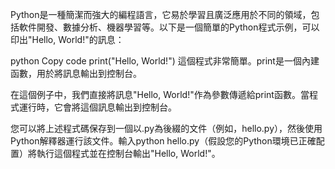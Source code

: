 Python是一種簡潔而強大的編程語言，它易於學習且廣泛應用於不同的領域，包括軟件開發、數據分析、機器學習等。以下是一個簡單的Python程式示例，可以印出"Hello, World!"的訊息：

python
Copy code
print("Hello, World!")
這個程式非常簡單。print是一個內建函數，用於將訊息輸出到控制台。

在這個例子中，我們直接將訊息"Hello, World!"作為參數傳遞給print函數。當程式運行時，它會將這個訊息輸出到控制台。

您可以將上述程式碼保存到一個以.py為後綴的文件（例如，hello.py），然後使用Python解釋器運行該文件。輸入python hello.py（假設您的Python環境已正確配置）將執行這個程式並在控制台輸出"Hello, World!"。